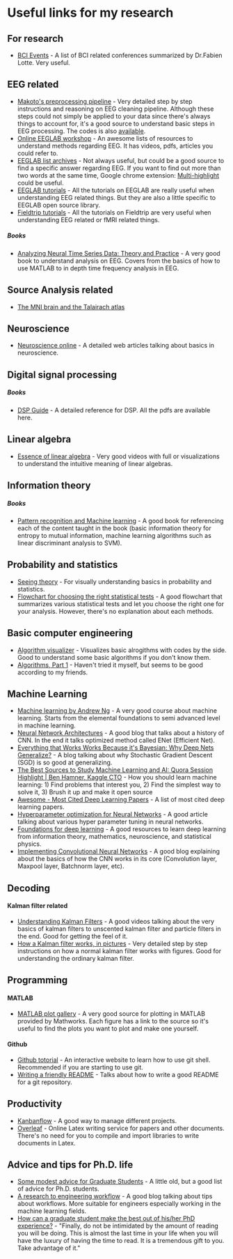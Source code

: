 # Useful links for my research
## For research
* [BCI Events](https://sites.google.com/site/fabienlotte/conferences) - A list of BCI related conferences summarized by Dr.Fabien Lotte. Very useful.

## EEG related
* [Makoto's preprocessing pipeline](https://sccn.ucsd.edu/wiki/Makoto's_preprocessing_pipeline) - Very detailed step by step instructions and reasoning on EEG cleaning pipeline. Although these steps could not simply be applied to your data since there's always things to account for, it's a good source to understand basic steps in EEG processing. The codes is also [available](https://sccn.ucsd.edu/wiki/Makoto%27s_useful_EEGLAB_code#Example_of_batch_code_to_preprocess_multiple_subjects_.2801.2F12.2F2017_updated.29).
* [Online EEGLAB workshop](https://sccn.ucsd.edu/wiki/Online_EEGLAB_Workshop) - An awesome lists of resources to understand methods regarding EEG. It has videos, pdfs, articles you could refer to.
* [EEGLAB list archives](https://sccn.ucsd.edu/pipermail/eeglablist/) - Not always useful, but could be a good source to find a specific answer regarding EEG. If you want to find out more than two words at the same time, Google chrome extension: [Multi-highlight](https://chrome.google.com/webstore/detail/multi-highlight/pfgfgjlejbbpfmcfjhdmikihihddeeji) could be useful.
* [EEGLAB tutorials](https://sccn.ucsd.edu/wiki/EEGLAB_Wiki) - All the tutorials on EEGLAB are really useful when understanding EEG related things. But they are also a little specific to EEGLAB open source library.
* [Fieldtrip tutorials](http://www.fieldtriptoolbox.org/tutorial) - All the tutorials on Fieldtrip are very useful when understanding EEG related or fMRI related things.

##### Books
* [Analyzing Neural Time Series Data: Theory and Practice](https://www.amazon.com/Analyzing-Neural-Time-Data-Neuropsychology/dp/0262019876/ref=sr_1_2?ie=UTF8&qid=1497147525&sr=8-2&keywords=mike+x+cohen) - A very good book to understand analysis on EEG. Covers from the basics of how to use MATLAB to in depth time frequency analysis in EEG.

## Source Analysis related
* [The MNI brain and the Talairach atlas](http://www.nil.wustl.edu/labs/kevin/man/answers/mnispace.html)

## Neuroscience
* [Neuroscience online](http://neuroscience.uth.tmc.edu/toc.htm) - A detailed web articles talking about basics in neuroscience.

## Digital signal processing
##### Books
* [DSP Guide](http://www.dspguide.com/pdfbook.htm) - A detailed reference for DSP. All the pdfs are available here.

## Linear algebra
* [Essence of linear algebra](https://www.youtube.com/playlist?list=PLZHQObOWTQDPD3MizzM2xVFitgF8hE_ab) - Very good videos with full or visualizations to understand the intuitive meaning of linear algebras.

## Information theory
##### Books
* [Pattern recognition and Machine learning](https://www.amazon.com/Pattern-Recognition-Learning-Information-Statistics/dp/0387310738/ref=sr_1_1?ie=UTF8&qid=1497147849&sr=8-1&keywords=pattern+recognition+and+machine+learning) - A good book for referencing each of the content taught in the book (basic information theory for entropy to mutual information, machine learning algorithms such as linear discriminant analysis to SVM).

## Probability and statistics
* [Seeing theory](http://students.brown.edu/seeing-theory/) - For visually understanding basics in probability and statistics.
* [Flowchart for choosing the right statistical tests](http://abacus.bates.edu/~ganderso/biology/resources/stats_flow_chart_v2014.pdf) - A good flowchart that summarizes various statistical tests and let you choose the right one for your analysis. However, there's no explanation about each methods.

## Basic computer engineering
* [Algorithm visualizer](http://algo-visualizer.jasonpark.me/) - Visualizes basic alrogithms with codes by the side. Good to understand some basic algorithms if you don't know them.
* [Algorithms, Part 1](https://www.coursera.org/learn/algorithms-part1) - Haven't tried it myself, but seems to be good according to my friends.

## Machine Learning
* [Machine learning by Andrew Ng](https://www.coursera.org/learn/machine-learning) - A very good course about machine learning. Starts from the elemental foundations to semi advanced level in machine learning.
* [Neural Network Architectures](https://medium.com/towards-data-science/neural-network-architectures-156e5bad51ba) - A good blog that talks about a history of CNN. In the end it talks optimized method called ENet (Efficient Net).
* [Everything that Works Works Because it's Bayesian: Why Deep Nets Generalize?](http://www.inference.vc/everything-that-works-works-because-its-bayesian-2/) - A blog talking about why Stochastic Gradient Descent (SGD) is so good at generalizing.
* [The Best Sources to Study Machine Learning and AI: Quora Session Highlight | Ben Hamner, Kaggle CTO](http://blog.kaggle.com/2017/04/17/the-best-sources-to-study-machine-learning-and-ai-with-ben-hamner-kaggle-cto/) - How you should learn machine learning: 1) Find problems that interest you, 2) Find the simplest way to solve it, 3) Brush it up and make it open source
* [Awesome - Most Cited Deep Learning Papers](https://github.com/terryum/awesome-deep-learning-papers) - A list of most cited deep learning papers.
* [Hyperparameter optimization for Neural Networks](http://neupy.com/2016/12/17/hyperparameter_optimization_for_neural_networks.html) - A good article talking about various hyper parameter tuning in neural networks.
* [Foundations for deep learning](https://github.com/pauli-space/foundations_for_deep_learning) - A good resources to learn deep learning from information theory, mathematics, neuroscience, and statistical physics.
* [Implementing Convolutional Neural Networks](http://deepnotes.io/implementing-cnn) - A good blog explaining about the basics of how the CNN works in its core (Convolution layer, Maxpool layer, Batchnorm layer, etc).

## Decoding
#### Kalman filter related
* [Understanding Kalman Filters](https://www.mathworks.com/videos/series/understanding-kalman-filters.html) - A good videos talking about the very basics of kalman filters to unscented kalman filter and particle filters in the end. Good for getting the feel of it.
* [How a Kalman filter works, in pictures](http://www.bzarg.com/p/how-a-kalman-filter-works-in-pictures/) - Very detailed step by step instructions on how a normal kalman filter works with figures. Good for understanding the ordinary kalman filter.

## Programming
#### MATLAB
* [MATLAB plot gallery](https://www.mathworks.com/products/matlab/plot-gallery.html) - A very good source for plotting in MATLAB provided by Mathworks. Each figure has a link to the source so it's useful to find the plots you want to plot and make one yourself.

#### Github
* [Github totorial](https://try.github.io/levels/1/challenges/1) - An interactive website to learn how to use git shell. Recommended if you are starting to use git.
* [Writing a friendly README](http://rowanmanning.com/posts/writing-a-friendly-readme/) - Talks about how to write a good README for a git repository.

## Productivity
* [Kanbanflow](https://kanbanflow.com) - A good way to manage different projects.
* [Overleaf](https://www.overleaf.com/) - Online Latex writing service for papers and other documents. There's no need for you to compile and import libraries to write documents in Latex.

## Advice and tips for Ph.D. life
* [Some modest advice for Graduate Students](http://stearnslab.yale.edu/some-modest-advice-graduate-students) - A little old, but a good list of advice for Ph.D. students.
* [A research to engineering workflow](http://dustintran.com/blog/a-research-to-engineering-workflow) - A good blog talking about tips about workflows. More suitable for engineers especially working in the machine learning fields.
* [How can a graduate student make the best out of his/her PhD experience?](https://www.quora.com/How-can-a-graduate-student-make-the-best-out-of-his-her-PhD-experience/answer/William-Beeman?share=c300e563&srid=uLAWM) - "Finally, do not be intimidated by the amount of reading you will be doing. This is almost the last time in your life when you will have the luxury of having the time to read. It is a tremendous gift to you. Take advantage of it."